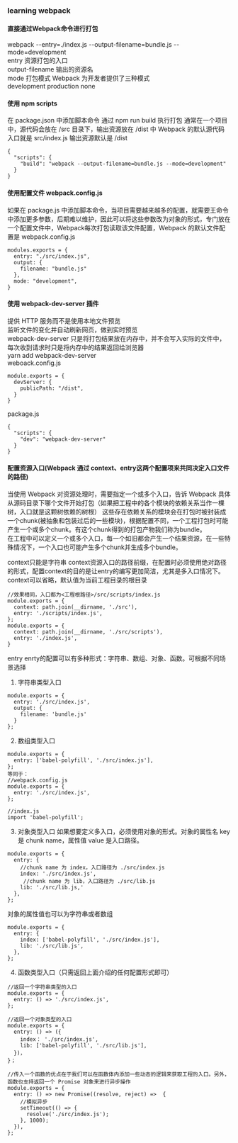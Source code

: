 ### learning webpack

#### 直接通过Webpack命令进行打包  
webpack --entry=./index.js --output-filename=bundle.js --mode=development  
entry 资源打包的入口  
output-filename 输出的资源名  
mode 打包模式 Webpack 为开发者提供了三种模式  
development  production  none  

#### 使用 npm scripts
在 package.json 中添加脚本命令 通过 npm run build 执行打包 通常在一个项目中，源代码会放在 /src 目录下，输出资源放在 /dist 中  Webpack 的默认源代码入口就是 src/index.js 输出资源默认是 /dist
```
{
  "scripts": {
    "build": "webpack --output-filename=bundle.js --mode=development"
  }
}
```

#### 使用配置文件 webpack.config.js
如果在 package.js 中添加脚本命令，当项目需要越来越多的配置，就需要王命令中添加更多参数，后期难以维护，因此可以将这些参数改为对象的形式，专门放在一个配置文件中，Webpack每次打包读取该文件配置，Webpack 的默认文件配置是 webpack.config.js
```
modules.exports = {
  entry: "./src/index.js",
  output: {
    filename: "bundle.js"
  },
  mode: "development",
}
```

#### 使用 webpack-dev-server 插件
提供 HTTP 服务而不是使用本地文件预览  
监听文件的变化并自动刷新网页，做到实时预览    
webpack-dev-server 只是将打包结果放在内存中，并不会写入实际的文件中，每次收到请求时只是将内存中的结果返回给浏览器  
yarn add webpack-dev-server  
weboack.config.js
```
module.exports = {
  devServer: {
    publicPath: "/dist",
  }
}
```
package.js
```
{
  "scripts": {
    "dev": "webpack-dev-server"
  }
}
```

#### 配置资源入口(Webpack 通过 context、entry这两个配置项来共同决定入口文件的路径)
当使用 Webpack 对资源处理时，需要指定一个或多个入口，告诉 Webpack 具体从源码目录下哪个文件开始打包（如果把工程中的各个模块的依赖关系当作一棵树，入口就是这颗树依赖的树根） 
这些存在依赖关系的模块会在打包时被封装成一个chunk(被抽象和包装过后的一些模块)，根据配置不同，一个工程打包时可能产生一个或多个chunk。有这个chunk得到的打包产物我们称为bundle。  
在工程中可以定义一个或多个入口，每一个如旧都会产生一个结果资源，在一些特殊情况下，一个入口也可能产生多个chunk并生成多个bundle。  


context只能是字符串
context资源入口的路径前缀，在配置时必须使用绝对路径的形式，配置context的目的是让entry的编写更加简洁，尤其是多入口情况下。context可以省略，默认值为当前工程目录的根目录
```
//效果相同，入口都为<工程根路径>/src/scripts/index.js
module.exports = {
  context: path.join(__dirname, './src'),
  entry: './scripts/index.js',
};
module.exports = {
  context: path.join(__dirname, './src/scripts'),
  entry: './index.js',
}
```

entry 
enrty的配置可以有多种形式：字符串、数组、对象、函数。可根据不同场景选择

1. 字符串类型入口
```
module.exports = {
  entry: './src/index.js',
  output: {
    filename: 'bundle.js'
  }
};
```
2. 数组类型入口
```
module.exports = {
  entry: ['babel-polyfill', './src/index.js'],
};
等同于：
//webpack.config.js
module.exports = {
  entry: './src/index.js',
};

//index.js
import 'babel-polyfill';
```

3. 对象类型入口
如果想要定义多入口，必须使用对象的形式。对象的属性名 key 是 chunk name，属性值 value 是入口路径。
```
module.exports = {
  entry: {
    //chunk name 为 index，入口路径为 ./src/index.js
    index: './src/index.js',
     //chunk name 为 lib，入口路径为 ./src/lib.js
    lib: './src/lib.js,'
  },
};
```

对象的属性值也可以为字符串或者数组
```
module.exports = {
  entry: {
    index: ['babel-polyfill', './src/index.js'],
    lib: './src/lib.js',
  },
};
```

4. 函数类型入口（只需返回上面介绍的任何配置形式即可）
```
//返回一个字符串类型的入口
module.exports = {
  entry: () => './src/index.js',
};

//返回一个对象类型的入口
module.exports = {
  entry: () => ({
    index： './src/index.js',
    lib: ['babel-polyfill', './src/lib.js'],
  })，
}；

//传入一个函数的优点在于我们可以在函数体内添加一些动态的逻辑来获取工程的入口。另外，函数也支持返回一个 Promise 对象来进行异步操作
module.exports = {
  entry: () => new Promise((resolve, reject) =>  {
    //模拟异步
    setTimeout(() => {
      resolve('./src/index.js');
    }, 1000);
  }),
};
```



